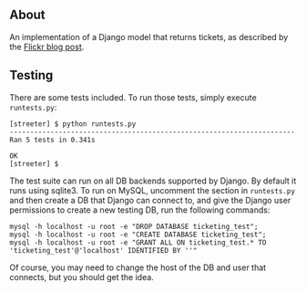 ## About
An implementation of a Django model that returns tickets, as described
by the [Flickr blog post][flickr].


## Testing

There are some tests included. To run those tests, simply execute `runtests.py`:

    [streeter] $ python runtests.py
    ----------------------------------------------------------------------
    Ran 5 tests in 0.341s
    
    OK
    [streeter] $

The test suite can run on all DB backends supported by Django. By default
it runs using sqlite3. To run on MySQL, uncomment the section in `runtests.py`
and then create a DB that Django can connect to, and give the Django user
permissions to create a new testing DB, run the following commands:

    mysql -h localhost -u root -e "DROP DATABASE ticketing_test";
    mysql -h localhost -u root -e "CREATE DATABASE ticketing_test";
    mysql -h localhost -u root -e "GRANT ALL ON ticketing_test.* TO 'ticketing_test'@'localhost' IDENTIFIED BY ''"

Of course, you may need to change the host of the DB and user that connects, but
you should get the idea.

[flickr]: http://code.flickr.com/blog/2010/02/08/ticket-servers-distributed-unique-primary-keys-on-the-cheap/
